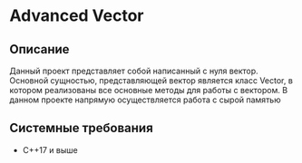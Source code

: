 # Advanced Vector

## Описание

Данный проект представляет собой написанный с нуля вектор. Основной сущностью, представляющей вектор является класс Vector, в котором реализованы все основные методы для работы с вектором. В данном проекте напрямую осуществляется работа с сырой памятью

## Системные требования

* C++17 и выше
